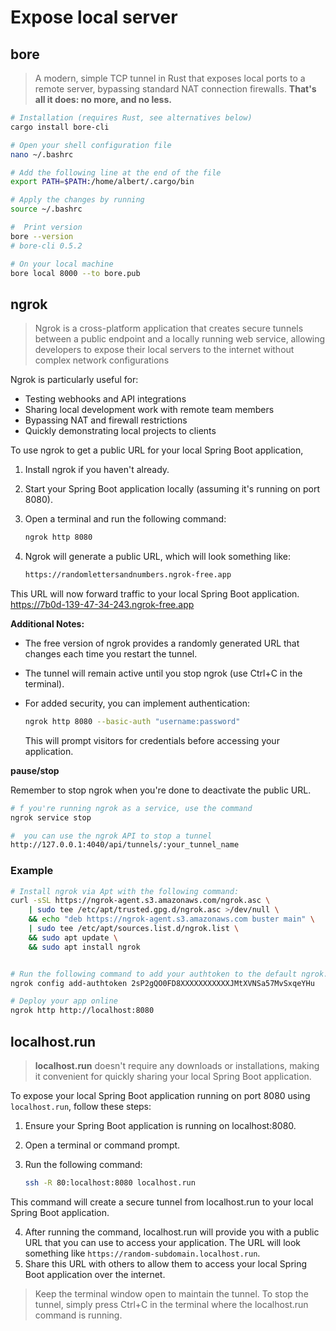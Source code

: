 # Expose local server

## bore

> A modern, simple TCP tunnel in Rust that exposes local ports to a remote server, bypassing standard NAT connection firewalls. **That's all it does: no more, and no less.**

```bash
# Installation (requires Rust, see alternatives below)
cargo install bore-cli

# Open your shell configuration file
nano ~/.bashrc

# Add the following line at the end of the file
export PATH=$PATH:/home/albert/.cargo/bin

# Apply the changes by running
source ~/.bashrc

#  Print version
bore --version
# bore-cli 0.5.2

# On your local machine
bore local 8000 --to bore.pub
```

## ngrok

> Ngrok is a cross-platform application that creates secure tunnels between a public endpoint and a locally running web service, allowing developers to expose their local servers to the internet without complex network configurations

Ngrok is particularly useful for:

- Testing webhooks and API integrations
- Sharing local development work with remote team members
- Bypassing NAT and firewall restrictions
- Quickly demonstrating local projects to clients

To use ngrok to get a public URL for your local Spring Boot application, 

1. Install ngrok if you haven't already.

2. Start your Spring Boot application locally (assuming it's running on port 8080).

3. Open a terminal and run the following command:
   
   ```bash
   ngrok http 8080
   ```

4. Ngrok will generate a public URL, which will look something like:
   
   ```bash
   https://randomlettersandnumbers.ngrok-free.app
   ```

This URL will now forward traffic to your local Spring Boot application.
    https://7b0d-139-47-34-243.ngrok-free.app

**Additional Notes:**

- The free version of ngrok provides a randomly generated URL that changes each time you restart the tunnel.

- The tunnel will remain active until you stop ngrok (use Ctrl+C in the terminal).

- For added security, you can implement authentication:
  
  ```bash
  ngrok http 8080 --basic-auth "username:password"
  ```
  
  This will prompt visitors for credentials before accessing your application.

**pause/stop**

Remember to stop ngrok when you're done to deactivate the public URL.

```bash
# f you're running ngrok as a service, use the command
ngrok service stop

#  you can use the ngrok API to stop a tunnel
http://127.0.0.1:4040/api/tunnels/:your_tunnel_name
```

### Example

```bash
# Install ngrok via Apt with the following command:
curl -sSL https://ngrok-agent.s3.amazonaws.com/ngrok.asc \
    | sudo tee /etc/apt/trusted.gpg.d/ngrok.asc >/dev/null \
    && echo "deb https://ngrok-agent.s3.amazonaws.com buster main" \
    | sudo tee /etc/apt/sources.list.d/ngrok.list \
    && sudo apt update \
    && sudo apt install ngrok


# Run the following command to add your authtoken to the default ngrok.yml configuration file.
ngrok config add-authtoken 2sP2gQO0FD8XXXXXXXXXXXJMtXVNSa57MvSxqeYHu

# Deploy your app online
ngrok http http://localhost:8080
```

## localhost.run

> **localhost.run** doesn't require any downloads or installations, making it convenient for quickly sharing your local Spring Boot application.

To expose your local Spring Boot application running on port 8080 using `localhost.run`, follow these steps:

1. Ensure your Spring Boot application is running on localhost:8080.
2. Open a terminal or command prompt.
3. Run the following command:
   
   ```bash
   ssh -R 80:localhost:8080 localhost.run
   ```

This command will create a secure tunnel from localhost.run to your local Spring Boot application.

4. After running the command, localhost.run will provide you with a public URL that you can use to access your application. The URL will look something like `https://random-subdomain.localhost.run`.
5. Share this URL with others to allow them to access your local Spring Boot application over the internet.

> Keep the terminal window open to maintain the tunnel. To stop the tunnel, simply press Ctrl+C in the terminal where the localhost.run command is running.
